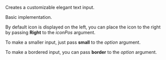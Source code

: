 Creates a customizable elegant text input.

Basic implementation.
<sample Basic>

By default icon is displayed on the left, you can place the icon to the right by passing **Right** to the _iconPos_ argument.
<sample RightIcon>

To make a smaller input, just pass **small** to the _option_ argument.
<sample Small>

To make a bordered input, you can pass **border** to the _option_ argument.
<sample Border>
